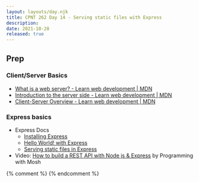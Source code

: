 ```yaml
---
layout: layouts/day.njk
title: CPNT 262 Day 14 - Serving static files with Express
description: 
date: 2021-10-28
released: true
---
```


## Prep
### Client/Server Basics
- [What is a web server? - Learn web development | MDN](https://developer.mozilla.org/en-US/docs/Learn/Common_questions/What_is_a_web_server)
- [Introduction to the server side - Learn web development | MDN](https://developer.mozilla.org/en-US/docs/Learn/Server-side/First_steps/Introduction)
- [Client-Server Overview - Learn web development | MDN](https://developer.mozilla.org/en-US/docs/Learn/Server-side/First_steps/Client-Server_overview)

### Express basics
- Express Docs
  - [Installing Express](https://expressjs.com/en/starter/installing.html)
  - [Hello World! with Express](https://expressjs.com/en/starter/hello-world.html)
  - [Serving static files in Express](https://expressjs.com/en/starter/static-files.html)
- Video: [How to build a REST API with Node js & Express](https://www.youtube.com/watch?v=pKd0Rpw7O48) by Programming with Mosh


{% comment %}
{% endcomment %}